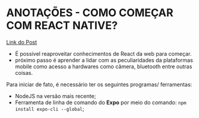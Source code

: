 # ANOTAÇÕES - COMO COMEÇAR COM REACT NATIVE?

[Link do Post](https://www.alura.com.br/artigos/como-comecar-com-react-native)

- É possível reaproveitar conhecimentos de React da web para começar.
- próximo passo é aprender a lidar com as peculiaridades da plataformas mobile como acesso a hardwares como câmera, bluetooth entre outras coisas.

Para iniciar de fato, é necessário ter os seguintes programas/ ferramentas:
 - NodeJS na versão mais recente;
 - Ferramenta de linha de comando do **Expo** por meio do comando: ```npm install expo-cli --global```;
 
